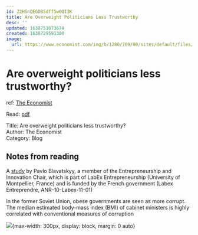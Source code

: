 ```yaml
---
id: Z2HSnQEGDB5dff5w0QI3K
title: Are Overweight Politicians Less Trustworthy
desc: ''
updated: 1638751073674
created: 1638729591300
image:
  url: https://www.economist.com/img/b/1280/769/90/sites/default/files/20200801_WOC656.png
---
```

# Are overweight politicians less trustworthy?

ref: [The Economist](https://www.economist.com/graphic-detail/2020/07/30/are-overweight-politicians-less-trustworthy)

Read: [pdf](https://app.box.com/s/ul5wbwovd11c1r5f0wkll2uo28xpgi65)

Title: Are overweight politicians less trustworthy?  
Author: The Economist  
Category: Blog 

## Notes from reading

A [study](https://onlinelibrary.wiley.com/doi/abs/10.1111/ecot.12259) by Pavlo Blavatskyy, a member of the Entrepreneurship and Innovation Chair, which is part of LabEx Entrepreneurship (University of Montpellier, France) and is funded by the French government (Labex Entreprendre, ANR-10-Labex-11-01)

In the former Soviet Union, obese governments are seen as more corrupt. The median estimated body-mass index (BMI) of cabinet ministers is highly correlated with conventional measures of corruption

![](https://www.economist.com/img/b/1280/769/90/sites/default/files/20200801_WOC656.png){max-width: 300px, display: block, margin: 0 auto}